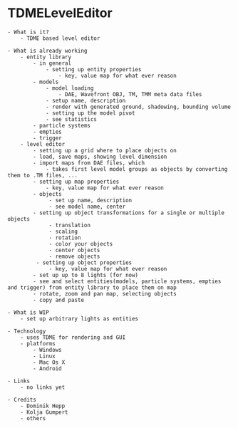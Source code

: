 TDMELevelEditor
===============

    - What is it?
        - TDME based level editor 

    - What is already working
        - entity library
            - in general
                - setting up entity properties
                    - key, value map for what ever reason
            - models
                - model loading
                    - DAE, Wavefront OBJ, TM, TMM meta data files
                - setup name, description
                - render with generated ground, shadowing, bounding volume
                - setting up the model pivot
                - see statistics
            - particle systems
            - empties
            - trigger
        - level editor
            - setting up a grid where to place objects on
            - load, save maps, showing level dimension
            - import maps from DAE files, which
                - takes first level model groups as objects by converting them to .TM files, ...
            - setting up map properties
                - key, value map for what ever reason
            - objects
                 - set up name, description
                 - see model name, center
            - setting up object transformations for a single or multiple objects
                 - translation
                 - scaling
                 - rotation
                 - color your objects
                 - center objects
                 - remove objects
             - setting up object properties
                 - key, value map for what ever reason
            - set up up to 8 lights (for now)
            - see and select entities(models, particle systems, empties and trigger) from entity library to place them on map
            - rotate, zoom and pan map, selecting objects
            - copy and paste

    - What is WIP
        - set up arbitrary lights as entities

    - Technology
        - uses TDME for rendering and GUI
        - platforms
            - Windows
            - Linux
            - Mac Os X
            - Android

    - Links
        - no links yet

    - Credits
        - Dominik Hepp
        - Kolja Gumpert
        - others
